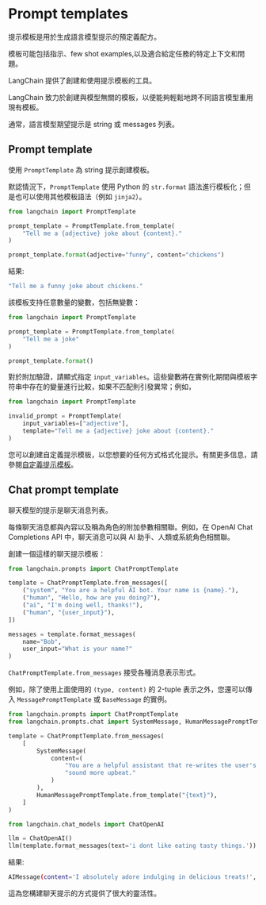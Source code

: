 # Prompt templates

提示模板是用於生成語言模型提示的預定義配方。

模板可能包括指示、few shot examples,以及適合給定任務的特定上下文和問題。

LangChain 提供了創建和使用提示模板的工具。

LangChain 致力於創建與模型無關的模板，以便能夠輕鬆地跨不同語言模型重用現有模板。

通常，語言模型期望提示是 string 或 messages 列表。

## Prompt template

使用 `PromptTemplate` 為 string 提示創建模板。

默認情況下，`PromptTemplate` 使用 Python 的 `str.format` 語法進行模板化；但是也可以使用其他模板語法（例如 `jinja2`）。

```python
from langchain import PromptTemplate

prompt_template = PromptTemplate.from_template(
    "Tell me a {adjective} joke about {content}."
)

prompt_template.format(adjective="funny", content="chickens")
```

結果:

```bash
"Tell me a funny joke about chickens."
```

該模板支持任意數量的變數，包括無變數：

```python
from langchain import PromptTemplate

prompt_template = PromptTemplate.from_template(
    "Tell me a joke"
)

prompt_template.format()
```

對於附加驗證，請顯式指定 `input_variables`。這些變數將在實例化期間與模板字符串中存在的變量進行比較，如果不匹配則引發異常；例如，

```python
from langchain import PromptTemplate

invalid_prompt = PromptTemplate(
    input_variables=["adjective"],
    template="Tell me a {adjective} joke about {content}."
)
```

您可以創建自定義提示模板，以您想要的任何方式格式化提示。有關更多信息，請參閱[自定義提示模板](https://python.langchain.com/docs/modules/model_io/prompts/prompt_templates/custom_prompt_template.html)。

## Chat prompt template

聊天模型的提示是聊天消息列表。

每條聊天消息都與內容以及稱為角色的附加參數相關聯。例如，在 OpenAI Chat Completions API 中，聊天消息可以與 AI 助手、人類或系統角色相關聯。

創建一個這樣的聊天提示模板：

```python
from langchain.prompts import ChatPromptTemplate

template = ChatPromptTemplate.from_messages([
    ("system", "You are a helpful AI bot. Your name is {name}."),
    ("human", "Hello, how are you doing?"),
    ("ai", "I'm doing well, thanks!"),
    ("human", "{user_input}"),
])

messages = template.format_messages(
    name="Bob",
    user_input="What is your name?"
)
```

`ChatPromptTemplate.from_messages` 接受各種消息表示形式。

例如，除了使用上面使用的 `(type, content)` 的 2-tuple 表示之外，您還可以傳入 `MessagePromptTemplate` 或 `BaseMessage` 的實例。

```python
from langchain.prompts import ChatPromptTemplate
from langchain.prompts.chat import SystemMessage, HumanMessagePromptTemplate

template = ChatPromptTemplate.from_messages(
    [
        SystemMessage(
            content=(
                "You are a helpful assistant that re-writes the user's text to "
                "sound more upbeat."
            )
        ),
        HumanMessagePromptTemplate.from_template("{text}"),
    ]
)

from langchain.chat_models import ChatOpenAI

llm = ChatOpenAI()
llm(template.format_messages(text='i dont like eating tasty things.'))
```

結果:

```bash
AIMessage(content='I absolutely adore indulging in delicious treats!', additional_kwargs={}, example=False)
```

這為您構建聊天提示的方式提供了很大的靈活性。





